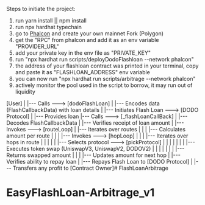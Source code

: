 Steps to initiate the project:

1. run yarn install || npm install 
2. run npx hardhat typechain
3. go to [Phalcon](https://app.blocksec.com/fork) and create your own mainnet Fork (Polygon)
4. get the "RPC" from phalcon and add it as an env variable "PROVIDER_URL"
5. add your private key in the env file as "PRIVATE_KEY"
6. run "npx hardhat run scripts/deployDodoFlashloan --network phalcon"
7. the address of your flashloan contract was printed in your terminal, copy and paste it as "FLASHLOAN_ADDRESS" env variable
8. you can now run "npx hardhat run scripts/arbitrage --network phalcon"
9. actively monitor the pool used in the script to borrow, it may run out of liquidity


[User]
  |
  |--- Calls ---> [dodoFlashLoan]
                   |
                   |--- Encodes data (FlashCallbackData) with loan details
                   |
                   |--- Initiates Flash Loan ---> [DODO Protocol]
                                                   |
                                                   |--- Provides loan
                                                   |--- Calls ---> [_flashLoanCallBack]
                                                                   |
                                                                   |--- Decodes FlashCallbackData
                                                                   |
                                                                   |--- Verifies receipt of loan amount
                                                                   |
                                                                   |--- Invokes ---> [routeLoop]
                                                                                      |
                                                                                      |--- Iterates over routes
                                                                                      |    |
                                                                                      |    |--- Calculates amount per route
                                                                                      |    |
                                                                                      |    |--- Invokes ---> [hopLoop]
                                                                                      |                         |
                                                                                      |                         |--- Iterates  over hops in route
                                                                                      |                         |    |
                                                                                      |                         |    |--- Selects protocol ---> [pickProtocol]
                                                                                      |                         |    |       |
                                                                                      |                         |    |       |--- Executes token swap (UniswapV3, UniswapV2, DODOV2)
                                                                                      |                         |    |       |
                                                                                      |                         |    |       |--- Returns swapped amount
                                                                                      |                         |
                                                                                      |                         |--- Updates amount for next hop
                                                                   |
                                                                   |--- Verifies ability to repay loan
                                                                   |
                                                                   |--- Repays Flash Loan to [DODO Protocol]
                                                                   |
                                                                   |--- Transfers any profit to [Contract Owner]# FlashLoanArbitrage
# EasyFlashLoan-Arbitrage_v1
